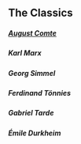 ## The Classics


##### [August Comte](https://ivdanila.github.io/sociological-theory/comte.html)
##### Karl Marx 
##### Georg Simmel
##### Ferdinand Tönnies
##### Gabriel Tarde
##### Émile Durkheim
